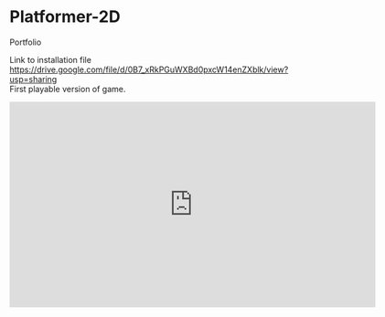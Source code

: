 # Platformer-2D
Portfolio  

Link to installation file  
https://drive.google.com/file/d/0B7_xRkPGuWXBd0pxcW14enZXblk/view?usp=sharing  
First playable version of game.  
<iframe src="https://gfycat.com/ifr/OccasionalWavyIcterinewarbler" frameborder="0" scrolling="no" allowfullscreen width="640" height="360"></iframe>
